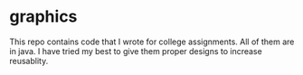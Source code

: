 graphics
========
This repo contains code that I wrote for college assignments.
All of them are in java.
I have tried my best to give them proper designs to increase reusablity.
